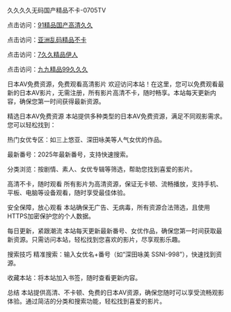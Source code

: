 
久久久久无码国产精品不卡-0705TV

点击访问：<a href="https://rtj-3zo.pages.dev/">91精品国产高清久久</a>

点击访问：<a href="https://fdhf-454.pages.dev/">亚洲乱码精品不卡</a>

点击访问：<a href="https://bsdf-5f5.pages.dev/">7久久精品伊人</a>

点击访问：<a href="https://cfad.pages.dev/">九九精品99久久久</a>

日本AV免费资源，免费观看高清影片
欢迎访问本站！在这里，您可以免费观看最新的日本AV影片，无需注册，所有影片高清不卡，随时畅享。本站每天更新内容，确保您第一时间获得最新资源。

精选日本AV免费资源
本站提供多种类型的日本AV免费资源，满足不同观影需求。您可以轻松找到：

热门女优专区：如三上悠亚、深田咏美等人气女优的作品。

最新番号：2025年最新番号，支持快速搜索。

分类浏览：按剧情、素人、女优专辑等筛选，帮助您找到喜爱的影片。

高清不卡，随时观看
所有影片为高清资源，保证无卡顿、流畅播放，支持手机、平板、电脑等设备观看，随时享受最佳体验。

安全保障，放心观看
本站确保无广告、无病毒，所有资源合法筛选，且使用HTTPS加密保护您的个人数据。

每日更新，紧跟潮流
本站每天更新最新番号、女优作品，确保您第一时间获取最新资源。只需访问本站，轻松找到您喜欢的影片，尽享观影乐趣。

搜索技巧
精准搜索：输入女优名+番号（如“深田咏美 SSNI-998”），快速找到资源。

收藏本站：将本站加入书签，随时查看更新内容。

总结
本站提供高清、不卡顿、免费的日本AV资源，确保您随时可以享受流畅观影体验。通过简洁的分类和搜索功能，轻松找到喜爱的影片。






<span style="display:none;">[Canonical link]( https://github.com/bb20250705/67890 ）</span>
